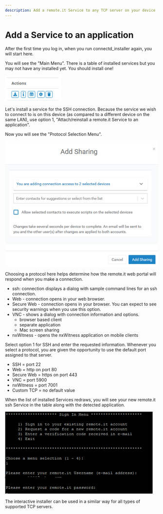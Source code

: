 ```yaml
---
description: Add a remote.it Service to any TCP server on your device
---
```


# Add a Service to an application

After the first time you log in, when you run connectd\_installer again, you will start here.

You will see the "Main Menu".  There is a table of installed services but you may not have any installed yet.  You should install one!  

![](../../.gitbook/assets/image%20%28303%29.png)

Let's install a service for the SSH connection.  Because the service we wish to connect to is on this device \(as compared to a different device on the same LAN\), use option 1, "Attach/reinstall a remote.it Service to an application".

Now you will see the "Protocol Selection Menu".

![](../../.gitbook/assets/image%20%28180%29.png)

Choosing a protocol here helps determine how the remote.it web portal will respond when you make a connection.

* ssh: connection displays a dialog with sample command lines for an ssh connection.
* Web - connection opens in your web browser.
* Secure Web - connection opens in your browser.  You can expect to see security warnings when you use this option.
* VNC - shows a dialog with connection information and options.  
  * browser based client 
  * separate application 
  * Mac screen sharing
* nxWitness - opens the nxWitness application on mobile clients

Select option 1 for SSH and enter the requested information.  Whenever you select a protocol, you are given the opportunity to use the default port assigned to that server.

* SSH = port 22
* Web = http on port 80
* Secure Web = https on port 443
* VNC = port 5900
* nxWitness = port 7001
* Custom TCP = no default value

When the list of installed Services redraws, you will see your new remote.it ssh Service in the table along with the detected application.

![](../../.gitbook/assets/image%20%2875%29.png)

The interactive installer can be used in a similar way for all types of supported TCP servers.

